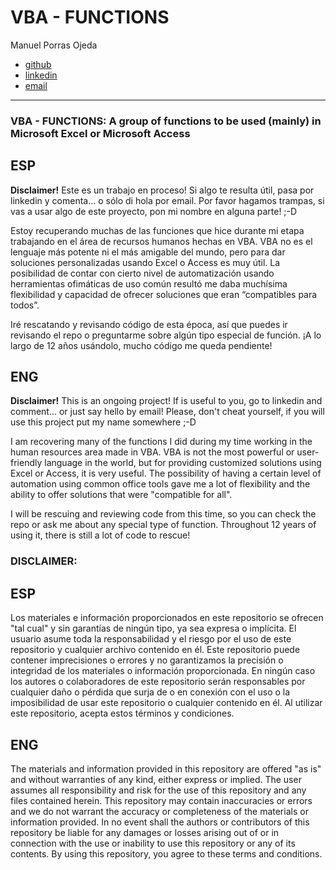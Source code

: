 VBA - FUNCTIONS
===============

Manuel Porras Ojeda 
- [github](https://github.com/manon42bcn/myMock) 
- [linkedin](https://www.linkedin.com/in/manuelporrasojeda/) 
- [email](mailto:manuelporrasojeda@gmail.com)
--------------------------------------------------------------

### VBA - FUNCTIONS: A group of functions to be used (mainly) in Microsoft Excel or Microsoft Access

## ESP
**Disclaimer!** Este es un trabajo en proceso! Si algo te resulta útil, pasa por linkedin y comenta… o sólo di hola por email. Por favor hagamos trampas, si vas a usar algo de este proyecto, pon mi nombre en alguna parte! ;-D

Estoy recuperando muchas de las funciones que hice durante mi etapa trabajando en el área de recursos humanos hechas en VBA. VBA no es el lenguaje más potente ni el más amigable del mundo, pero para dar soluciones personalizadas usando Excel o Access es muy útil. La posibilidad de contar con cierto nivel de automatización usando herramientas ofimáticas de uso común resultó me daba muchísima flexibilidad y capacidad de ofrecer soluciones que eran “compatibles para todos”.

Iré rescatando y revisando código de esta época, así que puedes ir revisando el repo o preguntarme sobre algún tipo especial de función. ¡A lo largo de 12 años usándolo, mucho código me queda pendiente! 

## ENG
**Disclaimer!** This is an ongoing project! If is useful to you, go to linkedin and comment... or just say hello by email! Please, don't cheat yourself, if you will use this project put my name somewhere ;-D

I am recovering many of the functions I did during my time working in the human resources area made in VBA. VBA is not the most powerful or user-friendly language in the world, but for providing customized solutions using Excel or Access, it is very useful. The possibility of having a certain level of automation using common office tools gave me a lot of flexibility and the ability to offer solutions that were "compatible for all".

I will be rescuing and reviewing code from this time, so you can check the repo or ask me about any special type of function. Throughout 12 years of using it, there is still a lot of code to rescue!

### DISCLAIMER:
## ESP
Los materiales e información proporcionados en este repositorio se ofrecen "tal cual" y sin garantías de ningún tipo, ya sea expresa o implícita. El usuario asume toda la responsabilidad y el riesgo por el uso de este repositorio y cualquier archivo contenido en él. Este repositorio puede contener imprecisiones o errores y no garantizamos la precisión o integridad de los materiales o información proporcionada. En ningún caso los autores o colaboradores de este repositorio serán responsables por cualquier daño o pérdida que surja de o en conexión con el uso o la imposibilidad de usar este repositorio o cualquier contenido en él. Al utilizar este repositorio, acepta estos términos y condiciones.
## ENG
The materials and information provided in this repository are offered "as is" and without warranties of any kind, either express or implied. The user assumes all responsibility and risk for the use of this repository and any files contained herein. This repository may contain inaccuracies or errors and we do not warrant the accuracy or completeness of the materials or information provided. In no event shall the authors or contributors of this repository be liable for any damages or losses arising out of or in connection with the use or inability to use this repository or any of its contents. By using this repository, you agree to these terms and conditions.